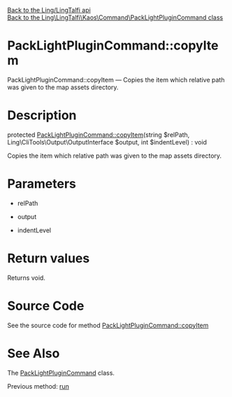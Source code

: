 [Back to the Ling/LingTalfi api](https://github.com/lingtalfi/LingTalfi/blob/master/doc/api/Ling/LingTalfi.md)<br>
[Back to the Ling\LingTalfi\Kaos\Command\PackLightPluginCommand class](https://github.com/lingtalfi/LingTalfi/blob/master/doc/api/Ling/LingTalfi/Kaos/Command/PackLightPluginCommand.md)


PackLightPluginCommand::copyItem
================



PackLightPluginCommand::copyItem — Copies the item which relative path was given to the map assets directory.




Description
================


protected [PackLightPluginCommand::copyItem](https://github.com/lingtalfi/LingTalfi/blob/master/doc/api/Ling/LingTalfi/Kaos/Command/PackLightPluginCommand/copyItem.md)(string $relPath, Ling\CliTools\Output\OutputInterface $output, int $indentLevel) : void




Copies the item which relative path was given to the map assets directory.




Parameters
================


- relPath

    

- output

    

- indentLevel

    


Return values
================

Returns void.








Source Code
===========
See the source code for method [PackLightPluginCommand::copyItem](https://github.com/lingtalfi/LingTalfi/blob/master/Kaos/Command/PackLightPluginCommand.php#L117-L138)


See Also
================

The [PackLightPluginCommand](https://github.com/lingtalfi/LingTalfi/blob/master/doc/api/Ling/LingTalfi/Kaos/Command/PackLightPluginCommand.md) class.

Previous method: [run](https://github.com/lingtalfi/LingTalfi/blob/master/doc/api/Ling/LingTalfi/Kaos/Command/PackLightPluginCommand/run.md)<br>

